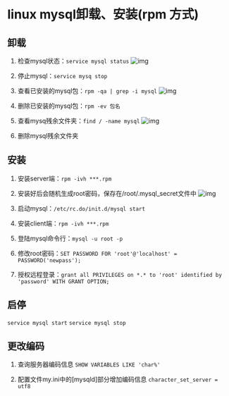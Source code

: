 # linux mysql卸载、安装(rpm 方式) 

## 卸载

1. 检查mysql状态：`service mysql status`
![img](http://img1.ph.126.net/PKzZqWVnA5gY8zIJOEUmSA==/6631657103933402710.png)
1. 停止mysql：`service mysq stop`

1. 查看已安装的mysql包：`rpm -qa | grep -i mysql`
![img](http://img2.ph.126.net/qmDlFlR4TZpJ0sip_IbkYA==/6631775851189201922.png)
1. 删除已安装的mysql包：`rpm -ev 包名`

1. 查看mysq残余文件夹：`find / -name mysql`
![img](http://img1.ph.126.net/hqwfqyIwiAS13_Rm_KqGHg==/6631783547770602037.png)
1. 删除mysql残余文件夹

## 安装

1. 安装server端：`rpm -ivh ***.rpm`

1. 安装好后会随机生成root密码，保存在/root/.mysql_secret文件中
![img](http://img1.ph.126.net/g5AJcmCdGPSEV9J9NpZIHA==/6631692288305486410.png)
1. 启动mysql：`/etc/rc.do/init.d/mysql start`

1. 安装client端：`rpm -ivh ***.rpm`

1. 登陆mysql命令行：`mysql -u root -p`

1. 修改root密码：`SET PASSWORD FOR 'root'@'localhost' = PASSWORD('newpass');`

1. 授权远程登录：`grant all PRIVILEGES on *.* to 'root' identified by 'password' WITH GRANT OPTION;`

## 启停

`service mysql start`
`service mysql stop`

## 更改编码

1. 查询服务器编码信息
`SHOW VARIABLES LIKE 'char%'`

1. 配置文件my.ini中的[mysqld]部分增加编码信息
`character_set_server = utf8`